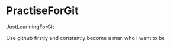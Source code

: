 # PractiseForGit
JustLeariningForGit

Use github firstly and constantly become a man who I want to be
